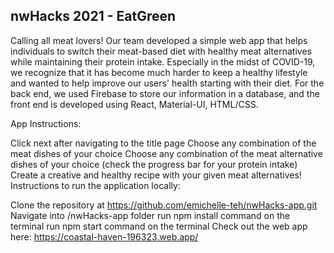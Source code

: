 ## nwHacks 2021 - EatGreen ##

Calling all meat lovers! Our team developed a simple web app that helps individuals to switch their meat-based diet with healthy meat alternatives while maintaining their protein intake. Especially in the midst of COVID-19, we recognize that it has become much harder to keep a healthy lifestyle and wanted to help improve our users' health starting with their diet. For the back end, we used Firebase to store our information in a database, and the front end is developed using React, Material-UI, HTML/CSS.

App Instructions:

Click next after navigating to the title page
Choose any combination of the meat dishes of your choice
Choose any combination of the meat alternative dishes of your choice (check the progress bar for your protein intake)
Create a creative and healthy recipe with your given meat alternatives!
Instructions to run the application locally:

Clone the repository at https://github.com/emichelle-teh/nwHacks-app.git
Navigate into /nwHacks-app folder
run npm install command on the terminal
run npm start command on the terminal
Check out the web app here: https://coastal-haven-196323.web.app/
